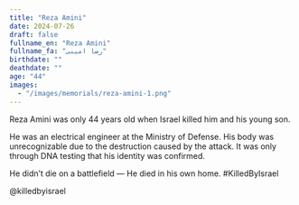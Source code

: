 ```yaml
---
title: "Reza Amini"
date: 2024-07-26
draft: false
fullname_en: "Reza Amini"
fullname_fa: "رضا امینی"
birthdate: ""
deathdate: ""
age: "44"
images:
  - "/images/memorials/reza-amini-1.png"
---
```


Reza Amini was only 44 years old when Israel killed him and his young son.

He was an electrical engineer at the Ministry of Defense.
His body was unrecognizable due to the destruction caused by the attack.
It was only through DNA testing that his identity was confirmed.

He didn’t die on a battlefield —
He died in his own home.
#KilledByIsrael

@killedbyisrael